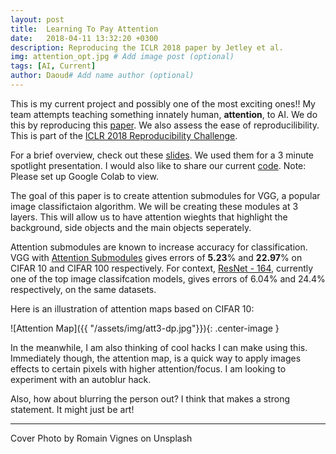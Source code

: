 ```yaml
---
layout: post
title:  Learning To Pay Attention
date:   2018-04-11 13:32:20 +0300
description: Reproducing the ICLR 2018 paper by Jetley et al.
img: attention_opt.jpg # Add image post (optional)
tags: [AI, Current]
author: Daoud# Add name author (optional)
---
```

This is my current project and possibly one of the most exciting ones!! My team attempts teaching something innately human, **attention**, to AI. We do this by reproducing this [paper][paper-pdf]. We also assess the ease of reproducilibility. This is part of the [ICLR 2018 Reproducibility Challenge][iclr-2018].

For a brief overview, check out these [slides][google-slides]. We used them for a 3 minute spotlight presentation. I would also like to share our current [code][colab]. Note: Please set up Google Colab to view.

 The goal of this paper is to create attention submodules for VGG, a popular image classifictaion algorithm. We will be creating these modules at 3 layers. This will allow us to have attention wieghts that highlight the background, side objects and the main objects seperately.

Attention submodules are known to increase accuracy for classification. VGG with [Attention Submodules][paper-pdf] gives errors of **5.23**% and **22.97**% on CIFAR 10 and CIFAR 100 respectively. For context, [ResNet - 164][resnet], currently one of the top image classifcation models, gives errors of 6.04% and 24.4% respectively, on the same datasets.


Here is an illustration of attention maps based on CIFAR 10:


![Attention Map]({{ "/assets/img/att3-dp.jpg"}}){: .center-image }

In the meanwhile, I am also thinking of cool hacks I can make using this. Immediately though, the attention map, is a quick way to apply images effects to certain pixels with higher attention/focus. I am looking to experiment with an autoblur hack. 

Also, how about blurring the person out? I think that makes a strong statement. It might just be art!

---
Cover Photo by Romain Vignes on Unsplash

[paper-pdf]: https://openreview.net/pdf?id=HyzbhfWRW
[google-slides]: https://goo.gl/nT9eN4
[colab]:https://goo.gl/Ahv3ru
[iclr-2018]: http://www.cs.mcgill.ca/~jpineau/ICLR2018-ReproducibilityChallenge.html
[resnet]: https://arxiv.org/pdf/1603.05027.pdf
